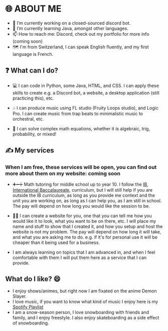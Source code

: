 # 🌐 ABOUT ME 

- 🔭 I’m currently working on a closed-sourced discord bot.
- 🌱 I’m currently learning Java, amongst other languages.
- 📫 How to reach me: Discord, check out my portfolio for more info (coming soon)
- 🗺 I'm from Switzerland, I can speak English fluently, and my first language is French.

## ❓ What can I do?
- 💻 I can code in Python, some Java, HTML, and CSS. I can apply these skills to create e.g. a Discord bot, a website, a desktop application (still practicing this), etc.

- 🎶 I can produce music using FL studio (Fruity Loops studio), and Logic Pro. I can create music from trap beats to minimalistic music to orchestral, etc.

- 📜 I can solve complex math equations, whether it is algebraic, trig, probability, or mixed!
  

## ✍ My services
### When I am free, these services will be open, you can find out more about them on my website: coming soon
- ➕➖➗ Math tutoring for middle school up to year 10. I follow the [IB](https://www.ibo.org/en/), [International Baccalaureate](https://www.ibo.org/en/), curriculum, but I will still help if you are outside the IB curriculum, as long as you provide me context and the unit you are working on, as long as   I can help you, as I am still in school. The pay will depend on how long you would like the session to be.

- 👩‍💻 I can create a website for you, one that you can tell me how you would like it to look, what you want to be on there, etc. I will place my name and stuff to show that I created it, and how you setup and host the website is not my problem. The pay will depend on how long it will take, and what you are asking me to do. e.g. if it's for personal use it will be cheaper than it being used for a business.

- I am always learning on topics that I am advanced in, and when I feel comfortable with them I will put them here as a service that I can provide.

## What do I like? 😄
- I enjoy shows/animes, but right now I am fixated on the anime Demon Slayer.
- I love music, if you want to know what kind of music I enjoy here is my [Spotify Playlist](https://open.spotify.com/playlist/3VE2QXzigVgEjD72WIm5Of?si=6a2b52d515184de6)
- I am a snow-season person, I love snowboarding with friends and family, and I enjoy freestyle. I also enjoy skateboarding as a side effect of snowboarding.
